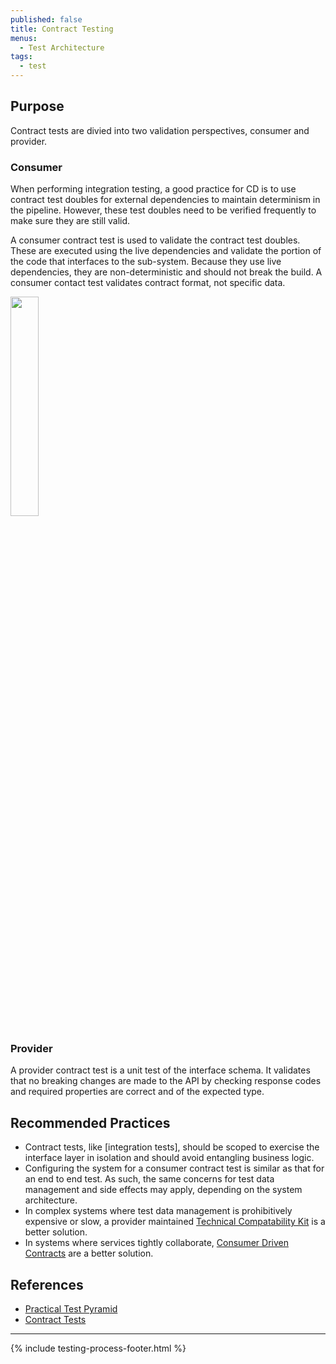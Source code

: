 ```yaml
---
published: false
title: Contract Testing
menus:
  - Test Architecture
tags:
  - test
---
```


## Purpose

Contract tests are divied into two validation perspectives, consumer and provider.

### Consumer

When performing integration testing, a good practice for CD is to use contract test doubles for external dependencies to
maintain determinism in the pipeline. However, these test doubles need to be verified frequently to make sure they are
still valid.

A consumer contract test is used to validate the contract test doubles. These are executed using the live dependencies
and validate the portion of the code that interfaces to the sub-system. Because they use live dependencies, they are
non-deterministic and should not break the build. A consumer contact test validates contract format, not specific data.

<img src="../../images/contract-test.png" width="30%">

### Provider

A provider contract test is a unit test of the interface schema. It validates that no breaking changes are made to the
API by checking response codes and required properties are correct and of the expected type.

## Recommended Practices

- Contract tests, like [integration tests], should be scoped to exercise the interface layer in isolation and should avoid entangling business logic.
- Configuring the system for a consumer contract test is similar as that for an end to end test. As such, the same concerns for test data management and side effects may apply, depending on the system architecture.
- In complex systems where test data management is prohibitively expensive or slow, a provider maintained [Technical Compatability Kit](https://paulhammant.com/2019/06/14/tcks-and-servirtium/) is a better solution.
- In systems where services tightly collaborate, [Consumer Driven Contracts](https://martinfowler.com/articles/consumerDrivenContracts.html) are a better solution.

## References

- [Practical Test Pyramid](https://martinfowler.com/articles/practical-test-pyramid.html)
- [Contract Tests](https://martinfowler.com/bliki/ContractTest.html)

---

{% include testing-process-footer.html %}
